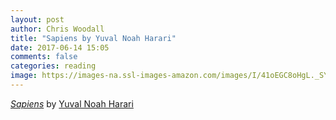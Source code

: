 ```yaml
---
layout: post
author: Chris Woodall
title: "Sapiens by Yuval Noah Harari"
date: 2017-06-14 15:05
comments: false
categories: reading
image: https://images-na.ssl-images-amazon.com/images/I/41oEGC8oHgL._SY346_.jpg
---
```


_[Sapiens]_ by [Yuval Noah Harari]

[Sapiens]: http://www.ynharari.com/
[Yuval Noah Harari]: https://www.amazon.com/Sapiens-Humankind-Yuval-Noah-Harari-ebook/dp/B00ICN066A/ref=sr_1_1?s=digital-text&ie=UTF8&qid=1507586266&sr=1-1&keywords=Sapiens
